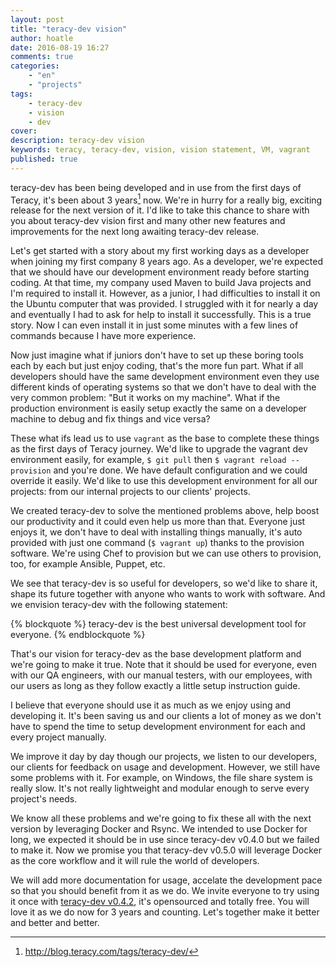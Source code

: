 ```yaml
---
layout: post
title: "teracy-dev vision"
author: hoatle
date: 2016-08-19 16:27
comments: true
categories:
    - "en"
    - "projects"
tags:
    - teracy-dev
    - vision
    - dev
cover:
description: teracy-dev vision
keywords: teracy, teracy-dev, vision, vision statement, VM, vagrant
published: true
---
```


teracy-dev has been being developed and in use from the first days of Teracy, it's been
about 3 years[^1] now. We're in hurry for a really big, exciting release for the next version of it.
I'd like to take this chance to share with you about teracy-dev vision first and many other new
features and improvements for the next long awaiting teracy-dev release.

<!-- more -->

Let's get started with a story about my first working days as a developer when joining my first
company 8 years ago. As a developer, we're expected that we should have our development environment
ready before starting coding. At that time, my company used Maven to build Java projects and I'm
required to install it. However, as a junior, I had difficulties to install it on the Ubuntu
computer that was provided. I struggled with it for nearly a day and eventually I had to ask for
help to install it successfully. This is a true story. Now I can even install it in just some
minutes with a few lines of commands because I have more experience.

Now just imagine what if juniors don't have to set up these boring tools each by each but just enjoy
coding, that's the more fun part. What if all developers should have the same development environment
even they use different kinds of operating systems so that we don't have to deal with the very common
problem: "But it works on my machine". What if the production environment is easily setup exactly
the same on a developer machine to debug and fix things and vice versa?

These what ifs lead us to use `vagrant` as the base to complete these things as the first days of
Teracy journey. We'd like to upgrade the vagrant dev environment easily, for example, `$ git pull`
then `$ vagrant reload --provision` and you're done. We have default configuration and we could
override it easily. We'd like to use this development environment for all our projects: from our
internal projects to our clients' projects.

We created teracy-dev to solve the mentioned problems above, help boost our productivity and it could
even help us more than that. Everyone just enjoys it, we don't have to deal with installing things
manually, it's auto provided with just one command (`$ vagrant up`) thanks to the provision software.
We're using Chef to provision but we can use others to provision, too, for example Ansible, Puppet, etc.

We see that teracy-dev is so useful for developers, so we'd like to share it, shape its future
together with anyone who wants to work with software. And we envision teracy-dev with the following
statement:

{% blockquote %}
teracy-dev is the best universal development tool for everyone.
{% endblockquote %}


That's our vision for teracy-dev as the base development platform and we're going to make it true.
Note that it should be used for everyone, even with our QA engineers, with our manual testers, with
our employees, with our users as long as they follow exactly a little setup instruction guide.

I believe that everyone should use it as much as we enjoy using and developing it. It's been saving
us and our clients a lot of money as we don't have to spend the time to setup development environment
for each and every project manually.


We improve it day by day though our projects, we listen to our developers, our clients for feedback
on usage and development. However, we still have some problems with it. For example, on Windows, the
file share system is really slow. It's not really lightweight and modular enough to serve every
project's needs.


We know all these problems and we're going to fix these all with the next version by leveraging
Docker and Rsync. We intended to use Docker for long, we expected it should be in use since
teracy-dev v0.4.0 but we failed to make it. Now we promise you that teracy-dev v0.5.0 will leverage
Docker as the core workflow and it will rule the world of developers.

We will add more documentation for usage, accelate the development pace so that you should benefit
from it as we do. We invite everyone to try using it once with
[teracy-dev v0.4.2](http://dev.teracy.org/docs/0.4.2/getting_started.html), it's opensourced and
totally free. You will love it as we do now for 3 years and counting. Let's together make it better
and better and better.

[^1]: http://blog.teracy.com/tags/teracy-dev/
